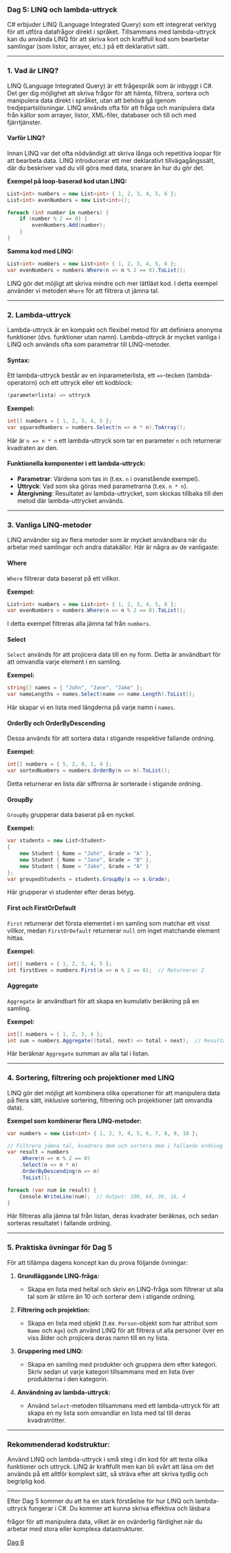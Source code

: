 ### Dag 5: LINQ och lambda-uttryck

C# erbjuder LINQ (Language Integrated Query) som ett integrerat verktyg för att utföra datafrågor direkt i språket. Tillsammans med lambda-uttryck kan du använda LINQ för att skriva kort och kraftfull kod som bearbetar samlingar (som listor, arrayer, etc.) på ett deklarativt sätt.

---

### 1. **Vad är LINQ?**

LINQ (Language Integrated Query) är ett frågespråk som är inbyggt i C#. Det ger dig möjlighet att skriva frågor för att hämta, filtrera, sortera och manipulera data direkt i språket, utan att behöva gå igenom tredjepartslösningar. LINQ används ofta för att fråga och manipulera data från källor som arrayer, listor, XML-filer, databaser och till och med fjärrtjänster.

#### **Varför LINQ?**
Innan LINQ var det ofta nödvändigt att skriva långa och repetitiva loopar för att bearbeta data. LINQ introducerar ett mer deklarativt tillvägagångssätt, där du beskriver vad du vill göra med data, snarare än hur du gör det.

**Exempel på loop-baserad kod utan LINQ:**
```csharp
List<int> numbers = new List<int> { 1, 2, 3, 4, 5, 6 };
List<int> evenNumbers = new List<int>();

foreach (int number in numbers) {
    if (number % 2 == 0) {
        evenNumbers.Add(number);
    }
}
```

**Samma kod med LINQ:**
```csharp
List<int> numbers = new List<int> { 1, 2, 3, 4, 5, 6 };
var evenNumbers = numbers.Where(n => n % 2 == 0).ToList();
```

LINQ gör det möjligt att skriva mindre och mer lättläst kod. I detta exempel använder vi metoden `Where` för att filtrera ut jämna tal.

---

### 2. **Lambda-uttryck**

Lambda-uttryck är en kompakt och flexibel metod för att definiera anonyma funktioner (dvs. funktioner utan namn). Lambda-uttryck är mycket vanliga i LINQ och används ofta som parametrar till LINQ-metoder.

#### **Syntax:**
Ett lambda-uttryck består av en inparameterlista, ett `=>`-tecken (lambda-operatorn) och ett uttryck eller ett kodblock:
```csharp
(parameterlista) => uttryck
```

**Exempel:**
```csharp
int[] numbers = { 1, 2, 3, 4, 5 };
var squaredNumbers = numbers.Select(n => n * n).ToArray();
```

Här är `n => n * n` ett lambda-uttryck som tar en parameter `n` och returnerar kvadraten av den.

#### **Funktionella komponenter i ett lambda-uttryck:**
- **Parametrar**: Värdena som tas in (t.ex. `n` i ovanstående exempel).
- **Uttryck**: Vad som ska göras med parametrarna (t.ex. `n * n`).
- **Återgivning**: Resultatet av lambda-uttrycket, som skickas tillbaka till den metod där lambda-uttrycket används.

---

### 3. **Vanliga LINQ-metoder**

LINQ använder sig av flera metoder som är mycket användbara när du arbetar med samlingar och andra datakällor. Här är några av de vanligaste:

#### **Where**
`Where` filtrerar data baserat på ett villkor.

**Exempel:**
```csharp
List<int> numbers = new List<int> { 1, 2, 3, 4, 5, 6 };
var evenNumbers = numbers.Where(n => n % 2 == 0).ToList();
```
I detta exempel filtreras alla jämna tal från `numbers`.

#### **Select**
`Select` används för att projicera data till en ny form. Detta är användbart för att omvandla varje element i en samling.

**Exempel:**
```csharp
string[] names = { "John", "Jane", "Jake" };
var nameLengths = names.Select(name => name.Length).ToList();
```
Här skapar vi en lista med längderna på varje namn i `names`.

#### **OrderBy** och **OrderByDescending**
Dessa används för att sortera data i stigande respektive fallande ordning.

**Exempel:**
```csharp
int[] numbers = { 5, 2, 9, 1, 4 };
var sortedNumbers = numbers.OrderBy(n => n).ToList();
```
Detta returnerar en lista där siffrorna är sorterade i stigande ordning.

#### **GroupBy**
`GroupBy` grupperar data baserat på en nyckel.

**Exempel:**
```csharp
var students = new List<Student>
{
    new Student { Name = "John", Grade = "A" },
    new Student { Name = "Jane", Grade = "B" },
    new Student { Name = "Jake", Grade = "A" }
};
var groupedStudents = students.GroupBy(s => s.Grade);
```
Här grupperar vi studenter efter deras betyg.

#### **First** och **FirstOrDefault**
`First` returnerar det första elementet i en samling som matchar ett visst villkor, medan `FirstOrDefault` returnerar `null` om inget matchande element hittas.

**Exempel:**
```csharp
int[] numbers = { 1, 2, 3, 4, 5 };
int firstEven = numbers.First(n => n % 2 == 0);  // Returnerar 2
```

#### **Aggregate**
`Aggregate` är användbart för att skapa en kumulativ beräkning på en samling.

**Exempel:**
```csharp
int[] numbers = { 1, 2, 3, 4 };
int sum = numbers.Aggregate((total, next) => total + next);  // Resultat: 10
```
Här beräknar `Aggregate` summan av alla tal i listan.

---

### 4. **Sortering, filtrering och projektioner med LINQ**

LINQ gör det möjligt att kombinera olika operationer för att manipulera data på flera sätt, inklusive sortering, filtrering och projektioner (att omvandla data).

**Exempel som kombinerar flera LINQ-metoder:**
```csharp
var numbers = new List<int> { 1, 2, 3, 4, 5, 6, 7, 8, 9, 10 };

// Filtrera jämna tal, kvadrera dem och sortera dem i fallande ordning
var result = numbers
    .Where(n => n % 2 == 0)
    .Select(n => n * n)
    .OrderByDescending(n => n)
    .ToList();

foreach (var num in result) {
    Console.WriteLine(num);  // Output: 100, 64, 36, 16, 4
}
```
Här filtreras alla jämna tal från listan, deras kvadrater beräknas, och sedan sorteras resultatet i fallande ordning.

---

### 5. **Praktiska övningar för Dag 5**

För att tillämpa dagens koncept kan du prova följande övningar:

1. **Grundläggande LINQ-fråga:**
   - Skapa en lista med heltal och skriv en LINQ-fråga som filtrerar ut alla tal som är större än 10 och sorterar dem i stigande ordning.

2. **Filtrering och projektion:**
   - Skapa en lista med objekt (t.ex. `Person`-objekt som har attribut som `Name` och `Age`) och använd LINQ för att filtrera ut alla personer över en viss ålder och projicera deras namn till en ny lista.

3. **Gruppering med LINQ:**
   - Skapa en samling med produkter och gruppera dem efter kategori. Skriv sedan ut varje kategori tillsammans med en lista över produkterna i den kategorin.

4. **Användning av lambda-uttryck:**
   - Använd `Select`-metoden tillsammans med ett lambda-uttryck för att skapa en ny lista som omvandlar en lista med tal till deras kvadratrötter.

---

### Rekommenderad kodstruktur:

Använd LINQ och lambda-uttryck i små steg i din kod för att testa olika funktioner och uttryck. LINQ är kraftfullt men kan bli svårt att läsa om det används på ett alltför komplext sätt, så sträva efter att skriva tydlig och begriplig kod.

---

Efter Dag 5 kommer du att ha en stark förståelse för hur LINQ och lambda-uttryck fungerar i C#. Du kommer att kunna skriva effektiva och läsbara

 frågor för att manipulera data, vilket är en ovärderlig färdighet när du arbetar med stora eller komplexa datastrukturer.
 
[Dag 6](csharp6.md)
